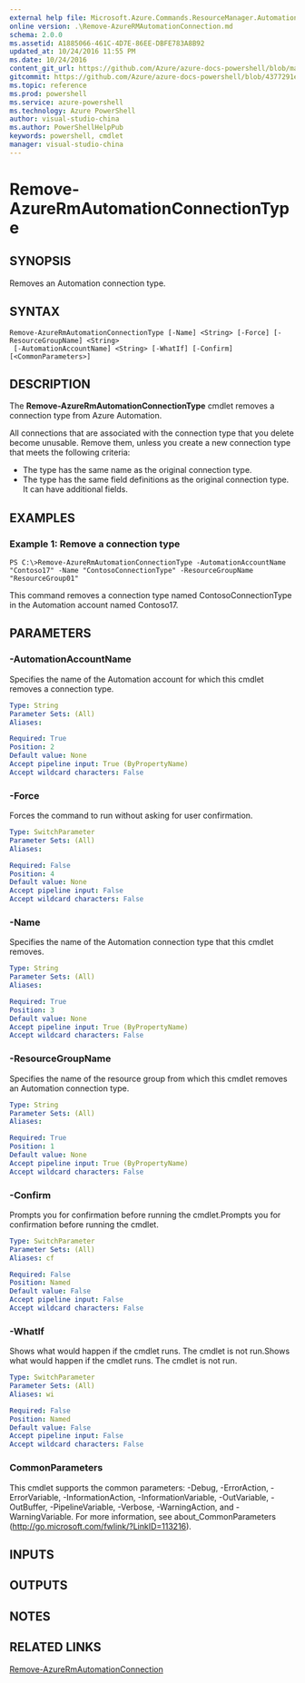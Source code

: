 ```yaml
---
external help file: Microsoft.Azure.Commands.ResourceManager.Automation.dll-Help.xml
online version: .\Remove-AzureRMAutomationConnection.md
schema: 2.0.0
ms.assetid: A1885066-461C-4D7E-86EE-DBFE783A8B92
updated_at: 10/24/2016 11:55 PM
ms.date: 10/24/2016
content_git_url: https://github.com/Azure/azure-docs-powershell/blob/master/azureps-cmdlets-docs/ResourceManager/AzureRM.Automation/v2.1.0/Remove-AzureRmAutomationConnectionType.md
gitcommit: https://github.com/Azure/azure-docs-powershell/blob/4377291ee360e58e2c1c5d644155daf6a0279055/azureps-cmdlets-docs/ResourceManager/AzureRM.Automation/v2.1.0/Remove-AzureRmAutomationConnectionType.md
ms.topic: reference
ms.prod: powershell
ms.service: azure-powershell
ms.technology: Azure PowerShell
author: visual-studio-china
ms.author: PowerShellHelpPub
keywords: powershell, cmdlet
manager: visual-studio-china
---
```


# Remove-AzureRmAutomationConnectionType

## SYNOPSIS
Removes an Automation connection type.

## SYNTAX

```
Remove-AzureRmAutomationConnectionType [-Name] <String> [-Force] [-ResourceGroupName] <String>
 [-AutomationAccountName] <String> [-WhatIf] [-Confirm] [<CommonParameters>]
```

## DESCRIPTION
The **Remove-AzureRmAutomationConnectionType** cmdlet removes a connection type from Azure Automation.

All connections that are associated with the connection type that you delete become unusable.
Remove them, unless you create a new connection type that meets the following criteria: 

- The type has the same name as the original connection type. 
- The type has the same field definitions as the original connection type.
It can have additional fields.

## EXAMPLES

### Example 1: Remove a connection type
```
PS C:\>Remove-AzureRmAutomationConnectionType -AutomationAccountName "Contoso17" -Name "ContosoConnectionType" -ResourceGroupName "ResourceGroup01"
```

This command removes a connection type named ContosoConnectionType in the Automation account named Contoso17.

## PARAMETERS

### -AutomationAccountName
Specifies the name of the Automation account for which this cmdlet removes a connection type.

```yaml
Type: String
Parameter Sets: (All)
Aliases: 

Required: True
Position: 2
Default value: None
Accept pipeline input: True (ByPropertyName)
Accept wildcard characters: False
```

### -Force
Forces the command to run without asking for user confirmation.

```yaml
Type: SwitchParameter
Parameter Sets: (All)
Aliases: 

Required: False
Position: 4
Default value: None
Accept pipeline input: False
Accept wildcard characters: False
```

### -Name
Specifies the name of the Automation connection type that this cmdlet removes.

```yaml
Type: String
Parameter Sets: (All)
Aliases: 

Required: True
Position: 3
Default value: None
Accept pipeline input: True (ByPropertyName)
Accept wildcard characters: False
```

### -ResourceGroupName
Specifies the name of the resource group from which this cmdlet removes an Automation connection type.

```yaml
Type: String
Parameter Sets: (All)
Aliases: 

Required: True
Position: 1
Default value: None
Accept pipeline input: True (ByPropertyName)
Accept wildcard characters: False
```

### -Confirm
Prompts you for confirmation before running the cmdlet.Prompts you for confirmation before running the cmdlet.

```yaml
Type: SwitchParameter
Parameter Sets: (All)
Aliases: cf

Required: False
Position: Named
Default value: False
Accept pipeline input: False
Accept wildcard characters: False
```

### -WhatIf
Shows what would happen if the cmdlet runs.
The cmdlet is not run.Shows what would happen if the cmdlet runs.
The cmdlet is not run.

```yaml
Type: SwitchParameter
Parameter Sets: (All)
Aliases: wi

Required: False
Position: Named
Default value: False
Accept pipeline input: False
Accept wildcard characters: False
```

### CommonParameters
This cmdlet supports the common parameters: -Debug, -ErrorAction, -ErrorVariable, -InformationAction, -InformationVariable, -OutVariable, -OutBuffer, -PipelineVariable, -Verbose, -WarningAction, and -WarningVariable. For more information, see about_CommonParameters (http://go.microsoft.com/fwlink/?LinkID=113216).

## INPUTS

## OUTPUTS

## NOTES

## RELATED LINKS

[Remove-AzureRmAutomationConnection](xref:ResourceManager/AzureRM.Automation/v2.1.0/Remove-AzureRMAutomationConnection.md)


